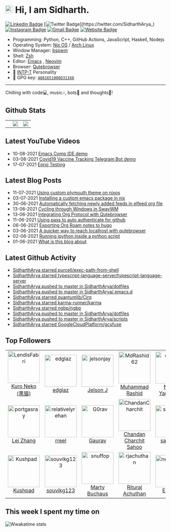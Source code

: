 <!--

Thank you if you like this profile README!

BUT, please DO NOT copy this and create your profile based on it.

You can use it as a reference, and copy a part of it, but DO NOT copy
all of this and create your profile based on it.

It is very common that you forget to change some information and leave
mine in your profile. This has happened too many times.

And, this profile README is auto-updated by GitHub Actions, you can read
[the official documentation](https://docs.github.com/actions) to learn
how to use it.

Only when you know what you are copying should you paste it. So, again,
please DO NOT copy this and create your profile based on it.

What's more, you can find other awesome profile READMEs at
https://github.com/abhisheknaiidu/awesome-github-profile-readme. There
could be a profile README that fits you better than this one.

Wish you a good-looking profile README!

-->

# <img src='https://qpluspicture.oss-cn-beijing.aliyuncs.com/6LjjQA/Hi.gif' alt='Hi' width="24"/> Hi, I am Sidharth.

[![Linkedin Badge](https://img.shields.io/badge/-sidhartharya---blue?style=flat&logo=Linkedin&logoColor=white&link=https://www.linkedin.com/in/sidhartharya-/)](https://www.linkedin.com/in/sidhartharya-/)
[![Twitter Badge](https://img.shields.io/badge/-@SidharthArya__-1ca0f1?style=flat&labelColor=1ca0f1&logo=twitter&logoColor=white&link=https://twitter.com/SidharthArya_)](https://twitter.com/SidharthArya_)
[![Instagram Badge](https://img.shields.io/badge/-@sidhartharya66-purple?style=flat&logo=instagram&logoColor=white&link=https://instagram.com/sidhartharya66/)](https://instagram.com/sidhartharya66)
[![Gmail Badge](https://img.shields.io/badge/-sidhartharya-c14438?style=flat&logo=Gmail&logoColor=white&link=mailto:sidhartharya10@gmail.com)](mailto:sidhartharya10@gmail.com)
[![Website Badge](https://img.shields.io/badge/-sidhartharya.me-47CCCC?style=flat&logo=Google-Chrome&logoColor=white&link=https://sidhartharya.me)](https://sidhartharya.me)

-   Programming: Python, C++, GitHub Actions, JavaScript, Haskell, Nodejs
-   Operating System: [Nix OS](https://nixos.org/) / [Arch Linux](https://archlinux.org/)
-   Window Manager: [bspwm](https://github.com/baskerville/bspwm) 
-   Shell: [Zsh](https://www.zsh.org/)
-   Editor: [Emacs](https://www.gnu.org/software/emacs/) , [Neovim](https://neovim.io/)
-   Browser: [Qutebrowser](https://qutebrowser.org/)
-   :wave: [INTP-T](https://www.16personalities.com/intp-personality) Personality
-   :key: GPG key: [`4881651806D31166`](https://github.com/SidharthArya.gpg)

---

Chilling with code💻, music🎶, bots🤖 and thoughts💭!

## Github Stats

<table border="0">
 <tr>
<td class="d-inline">
  <td>
<img src="https://github-readme-stats.vercel.app/api?username=SidharthArya&count_private=true&show_icons=true" />

</td>

<td>
<img src="https://github-readme-stats.vercel.app/api/top-langs/?username=SidharthArya&layout=compact"/>

</td>

</table>

## Latest YouTube Videos

<!-- YOUTUBE:START -->
 - 10-08-2021 [Emacs Comp IDE demo](https://www.youtube.com/watch?v=zY0gr3Tv3hU)
 - 03-08-2021 [Covid19 Vaccine Tracking Telegram Bot demo](https://www.youtube.com/watch?v=9W0XNbmQQRQ)
 - 17-07-2021 [Eproj Testing](https://www.youtube.com/watch?v=UFLeJTyE4IA)<!-- YOUTUBE:END -->

## Latest Blog Posts
<!-- BLOG-POST-LIST:START -->
 - 11-07-2021 [Using custom plymouth theme on nixos](https://sidhartharya.github.io/using-custom-plymouth-theme-on-nixos/)
 - 03-07-2021 [Installing a custom emacs package in nix](https://sidhartharya.github.io/installing-a-custom-emacs-package-in-nix/)
 - 30-06-2021 [Automatically fetching newly added feeds in elfeed org file](https://sidhartharya.github.io/automatically-fetching-newly-added-feeds-in-elfeed-org-file/)
 - 13-06-2021 [Cycling through Windows in SwayWM](https://sidhartharya.github.io/cycling-through-windows-in-swaywm/)
 - 13-06-2021 [Integrating Org Protocol with Qutebrowser](https://sidhartharya.github.io/integrating-org-protocol-with-qutebrowser/)
 - 11-06-2021 [Using pass to auto authenticate for github](https://sidhartharya.github.io/using-pass-to-auto-authenticate-for-github/)
 - 06-06-2021 [Exporting Org Roam notes to hugo](https://sidhartharya.github.io/exporting-org-roam-notes-to-hugo/)
 - 03-06-2021 [A quicker way to reach localhost with qutebrowser](https://sidhartharya.github.io/a-quicker-way-to-reach-localhost-with-qutebrowser/)
 - 02-06-2021 [Running ipython inside a python script](https://sidhartharya.github.io/running-ipython-inside-a-python-script/)
 - 01-06-2021 [What is this blog about](https://sidhartharya.github.io/what-is-this-blog-about/)<!-- BLOG-POST-LIST:END -->


## Latest Github Activity

<!-- GITHUB:START -->
- [SidharthArya starred purcell/exec-path-from-shell](https://github.com/purcell/exec-path-from-shell)
- [SidharthArya starred typescript-language-server/typescript-language-server](https://github.com/typescript-language-server/typescript-language-server)
- [SidharthArya pushed to master in SidharthArya/dotfiles](https://github.com/SidharthArya/dotfiles/compare/289da35d80...46fc183361)
- [SidharthArya pushed to master in SidharthArya/.emacs.d](https://github.com/SidharthArya/.emacs.d/compare/3f2254532a...64f92bd796)
- [SidharthArya starred quantumlib/Cirq](https://github.com/quantumlib/Cirq)
- [SidharthArya starred karma-runner/karma](https://github.com/karma-runner/karma)
- [SidharthArya starred ngbp/ngbp](https://github.com/ngbp/ngbp)
- [SidharthArya pushed to master in SidharthArya/dotfiles](https://github.com/SidharthArya/dotfiles/compare/dd4ca0f9a8...289da35d80)
- [SidharthArya pushed to master in SidharthArya/scripts](https://github.com/SidharthArya/scripts/compare/1940e70142...bc34bfcdf3)
- [SidharthArya starred GoogleCloudPlatform/gcsfuse](https://github.com/GoogleCloudPlatform/gcsfuse)
<!-- GITHUB:END -->

## Top Followers
<!--START_SECTION:top-followers-->
<table>
  <tr>
    <td align="center">
      <a href="https://github.com/LendisFabri">
        <img src="https://avatars2.githubusercontent.com/u/16249870" width="100px;" alt="LendisFabri"/>
      </a>
      <br />
      <a href="https://github.com/LendisFabri">Kuro Neko (黒猫)</a>
    </td>
    <td align="center">
      <a href="https://github.com/edglaz">
        <img src="https://avatars2.githubusercontent.com/u/48146403" width="100px;" alt="edglaz"/>
      </a>
      <br />
      <a href="https://github.com/edglaz">edglaz</a>
    </td>
    <td align="center">
      <a href="https://github.com/jelsonjay">
        <img src="https://avatars2.githubusercontent.com/u/50907905" width="100px;" alt="jelsonjay"/>
      </a>
      <br />
      <a href="https://github.com/jelsonjay">Jelson J</a>
    </td>
    <td align="center">
      <a href="https://github.com/MdRashid62">
        <img src="https://avatars2.githubusercontent.com/u/55427374" width="100px;" alt="MdRashid62"/>
      </a>
      <br />
      <a href="https://github.com/MdRashid62">Muhammad Rashid</a>
    </td>
    <td align="center">
      <a href="https://github.com/conao3">
        <img src="https://avatars2.githubusercontent.com/u/4703128" width="100px;" alt="conao3"/>
      </a>
      <br />
      <a href="https://github.com/conao3">Naoya Yamashita</a>
    </td>
    <td align="center">
      <a href="https://github.com/maskegger">
        <img src="https://avatars2.githubusercontent.com/u/3811321" width="100px;" alt="maskegger"/>
      </a>
      <br />
      <a href="https://github.com/maskegger">AM</a>
    </td>
    <td align="center">
      <a href="https://github.com/Tiancheng-Luo">
        <img src="https://avatars2.githubusercontent.com/u/6097951" width="100px;" alt="Tiancheng-Luo"/>
      </a>
      <br />
      <a href="https://github.com/Tiancheng-Luo">Tiancheng-Luo</a>
    </td>
  </tr>
  <tr>
    <td align="center">
      <a href="https://github.com/portgasray">
        <img src="https://avatars2.githubusercontent.com/u/17681580" width="100px;" alt="portgasray"/>
      </a>
      <br />
      <a href="https://github.com/portgasray">Lei Zhang</a>
    </td>
    <td align="center">
      <a href="https://github.com/relativelyrehan">
        <img src="https://avatars2.githubusercontent.com/u/48210765" width="100px;" alt="relativelyrehan"/>
      </a>
      <br />
      <a href="https://github.com/relativelyrehan">rreel </a>
    </td>
    <td align="center">
      <a href="https://github.com/G0rav">
        <img src="https://avatars2.githubusercontent.com/u/62126889" width="100px;" alt="G0rav"/>
      </a>
      <br />
      <a href="https://github.com/G0rav">Gaurav</a>
    </td>
    <td align="center">
      <a href="https://github.com/ChandanCharchit">
        <img src="https://avatars2.githubusercontent.com/u/74564556" width="100px;" alt="ChandanCharchit"/>
      </a>
      <br />
      <a href="https://github.com/ChandanCharchit">Chandan Charchit Sahoo</a>
    </td>
    <td align="center">
      <a href="https://github.com/samdyuti">
        <img src="https://avatars2.githubusercontent.com/u/69840173" width="100px;" alt="samdyuti"/>
      </a>
      <br />
      <a href="https://github.com/samdyuti">samdyuti</a>
    </td>
    <td align="center">
      <a href="https://github.com/Shailenderyedugani">
        <img src="https://avatars2.githubusercontent.com/u/71877234" width="100px;" alt="Shailenderyedugani"/>
      </a>
      <br />
      <a href="https://github.com/Shailenderyedugani">Shailender Yedugani</a>
    </td>
    <td align="center">
      <a href="https://github.com/HakunanMatatat">
        <img src="https://avatars2.githubusercontent.com/u/56817048" width="100px;" alt="HakunanMatatat"/>
      </a>
      <br />
      <a href="https://github.com/HakunanMatatat">HakunanMatatat</a>
    </td>
  </tr>
  <tr>
    <td align="center">
      <a href="https://github.com/Kushpad">
        <img src="https://avatars2.githubusercontent.com/u/89928620" width="100px;" alt="Kushpad"/>
      </a>
      <br />
      <a href="https://github.com/Kushpad">Kushpad</a>
    </td>
    <td align="center">
      <a href="https://github.com/souvikg123">
        <img src="https://avatars2.githubusercontent.com/u/63902209" width="100px;" alt="souvikg123"/>
      </a>
      <br />
      <a href="https://github.com/souvikg123">souvikg123</a>
    </td>
    <td align="center">
      <a href="https://github.com/snuffop">
        <img src="https://avatars2.githubusercontent.com/u/40603030" width="100px;" alt="snuffop"/>
      </a>
      <br />
      <a href="https://github.com/snuffop">Marty Buchaus</a>
    </td>
    <td align="center">
      <a href="https://github.com/rjachuthan">
        <img src="https://avatars2.githubusercontent.com/u/7797813" width="100px;" alt="rjachuthan"/>
      </a>
      <br />
      <a href="https://github.com/rjachuthan">Rituraj Achuthan</a>
    </td>
    <td align="center">
      <a href="https://github.com/newmentos">
        <img src="https://avatars2.githubusercontent.com/u/2989858" width="100px;" alt="newmentos"/>
      </a>
      <br />
      <a href="https://github.com/newmentos">Eugene</a>
    </td>
    <td align="center">
      <a href="https://github.com/AmanGupta273">
        <img src="https://avatars2.githubusercontent.com/u/77335745" width="100px;" alt="AmanGupta273"/>
      </a>
      <br />
      <a href="https://github.com/AmanGupta273">AmanGupta273</a>
    </td>
    <td align="center">
      <a href="https://github.com/Abhishekkashyap07">
        <img src="https://avatars2.githubusercontent.com/u/84564038" width="100px;" alt="Abhishekkashyap07"/>
      </a>
      <br />
      <a href="https://github.com/Abhishekkashyap07">Abhishekkashyap07</a>
    </td>
  </tr>
</table>
<!--END_SECTION:top-followers-->

## This week I spent my time on

![Wwakatime stats](https://github-readme-stats-taupe-two.vercel.app/api/wakatime?username=SidharthArya&hide_title=true&hide_border=true&langs_count=5)

